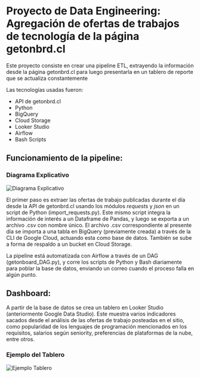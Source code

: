 # Proyecto de Data Engineering: Agregación de ofertas de trabajos de tecnología de la página getonbrd.cl
Este proyecto consiste en crear una pipeline ETL, extrayendo la información desde la página getonbrd.cl para luego presentarla en un tablero de reporte que se actualiza constantemente

Las tecnologías usadas fueron:
- API de getonbrd.cl
- Python
- BigQuery
- Cloud Storage
- Looker Studio
- Airflow
- Bash Scripts

## Funcionamiento de la pipeline:

### Diagrama Explicativo
![Diagrama Explicativo](https://github.com/sebakjal/first_DE_project/blob/main/FLowDiagram.png)

El primer paso es extraer las ofertas de trabajo publicadas durante el día desde la API de getonbrd.cl usando los módulos *requests* y *json* en un script de Python (import_requests.py). Este mismo script integra la información de interés a un Dataframe de Pandas, y luego se exporta a un archivo .csv con nombre único. El archivo .csv correspondiente al presente día se importa a una tabla en BigQuery (previamente creada) a través de la CLI de Google Cloud, actuando esta como base de datos. También se sube a forma de respaldo a un bucket en Cloud Storage.

La pipeline está automatizada con Airflow a través de un DAG (getonboard_DAG.py), y corre los scripts de Python y Bash diariamente para poblar la base de datos, enviando un correo cuando el proceso falla en algún punto.

## Dashboard:
A partir de la base de datos se crea un tablero en Looker Studio (anteriormente Google Data Studio). Este muestra varios indicadores sacados desde el análisis de las ofertas de trabajo posteadas en el sitio, como popularidad de los lenguajes de programación mencionados en los requisitos, salarios según seniority, preferencias de plataformas de la nube, entre otros.

### Ejemplo del Tablero
![Ejemplo Tablero](https://github.com/sebakjal/first_DE_project/blob/main/TableroEjemplo.png)
